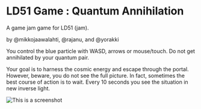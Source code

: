 # LD51 Game : Quantum Annihilation
A game jam game for LD51 (jam).

by @mikkojaawalahti, @rajanu, and @yorakki

You control the blue particle with WASD, arrows or mouse/touch. Do not get annihilated by your quantum pair.

Your goal is to harness the cosmic energy and escape through the portal. However, beware, you do not see the full picture. In fact, sometimes the best course of action is to wait. Every 10 seconds you see the situation in new inverse light.

![This is a screenshot](Screenshot.png)
